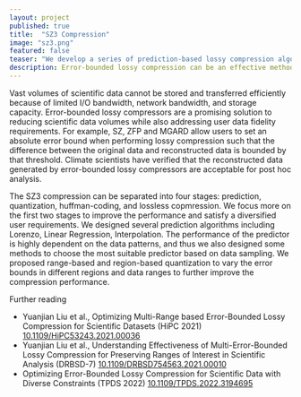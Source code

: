```yaml
---
layout: project
published: true
title:  "SZ3 Compression"
image: "sz3.png"
featured: false
teaser: "We develop a series of prediction-based lossy compression algorithms for scientific simulations."
description: Error-bounded lossy compression can be an effective method for resolving these big data issues, since not only can it significantly reduce the data size but it can also control the data distortion based on user-defined error bounds. We strive to design compression algorithms to significantly reduce the file size while preserving as much important information and user requirements as possible. 
---
```

Vast volumes of scientific data cannot be stored and transferred efficiently because of limited I/O bandwidth, network bandwidth, and storage capacity. Error-bounded lossy compressors are a promising solution to reducing scientific data volumes while also addressing user data fidelity requirements. For example, SZ, ZFP and MGARD allow users to set an absolute error bound when performing lossy compression such that the difference between the original data and reconstructed data is bounded by that threshold. Climate scientists have verified that the reconstructed data generated by error-bounded lossy compressors are acceptable for post hoc analysis.

The SZ3 compression can be separated into four stages: prediction, quantization, huffman-coding, and lossless copmression. We focus more on the first two stages to improve the performance and satisfy a diversified user requirements. We designed several prediction algorithms including Lorenzo, Linear Regression, Interpolation. The performance of the predictor is highly dependent on the data patterns, and thus we also designed some methods to choose the most suitable predictor based on data sampling. We proposed range-based and region-based quantization to vary the error bounds in different regions and data ranges to further improve the compression performance.

Further reading
- Yuanjian Liu et al., Optimizing Multi-Range based Error-Bounded Lossy Compression for Scientific Datasets (HiPC 2021) [10.1109/HiPC53243.2021.00036](https://doi.org/10.1109/HiPC53243.2021.00036)
- Yuanjian Liu et al., Understanding Effectiveness of Multi-Error-Bounded Lossy Compression for Preserving Ranges of Interest in Scientific Analysis (DRBSD-7) [10.1109/DRBSD754563.2021.00010](https://doi.org/10.1109/DRBSD754563.2021.00010)
- Optimizing Error-Bounded Lossy Compression for Scientific Data with Diverse Constraints (TPDS 2022) [10.1109/TPDS.2022.3194695](https://doi.org/10.1109/TPDS.2022.3194695)